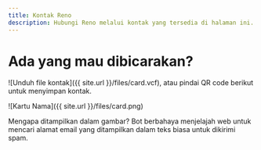 ```yaml
---
title: Kontak Reno
description: Hubungi Reno melalui kontak yang tersedia di halaman ini.
---
```

# Ada yang mau dibicarakan?

![Unduh file kontak]({{ site.url }}/files/card.vcf), atau pindai QR code berikut untuk menyimpan kontak.

![Kartu Nama]({{ site.url }}/files/card.png)

Mengapa ditampilkan dalam gambar? Bot berbahaya menjelajah web untuk mencari alamat email yang ditampilkan dalam teks biasa untuk dikirimi spam.
